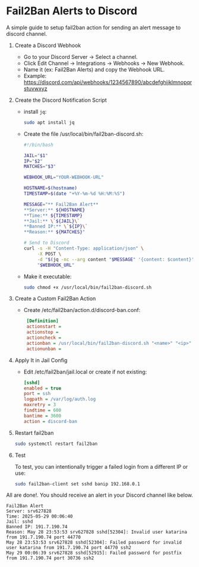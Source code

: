 # Fail2Ban Alerts to Discord
A simple guide to setup fail2ban action for sending an alert message to discord channel.

1. Create a Discord Webhook
   - Go to your Discord Server → Select a channel.
   - Click Edit Channel → Integrations → Webhooks → New Webhook.
   - Name it (ex: Fail2Ban Alerts) and copy the Webhook URL.
   - Example: https://discord.com/api/webhooks/1234567890/abcdefghijklmnopqrstuvwxyz

2. Create the Discord Notification Script
   - install `jq`:
     ```bash
     sudo apt install jq
     ```
   - Create the file /usr/local/bin/fail2ban-discord.sh:
      ```bash
      #!/bin/bash
      
      JAIL="$1"
      IP="$2"
      MATCHES="$3"
      
      WEBHOOK_URL="YOUR-WEBHOOK-URL"
      
      HOSTNAME=$(hostname)
      TIMESTAMP=$(date "+%Y-%m-%d %H:%M:%S")
      
      MESSAGE="** Fail2Ban Alert**
      **Server:** ${HOSTNAME}
      **Time:** ${TIMESTAMP}
      **Jail:** \`${JAIL}\`
      **Banned IP:** \`${IP}\`
      **Reason:** ${MATCHES}"
      
      # Send to Discord
      curl -s -H "Content-Type: application/json" \
           -X POST \
           -d "$(jq -nc --arg content "$MESSAGE" '{content: $content}')" \
           "$WEBHOOK_URL"
      ```
    - Make it executable:
      ```bash
      sudo chmod +x /usr/local/bin/fail2ban-discord.sh
      ```
3. Create a Custom Fail2Ban Action
   - Create /etc/fail2ban/action.d/discord-ban.conf:
     ```ini
      [Definition]
      actionstart =
      actionstop =
      actioncheck =
      actionban = /usr/local/bin/fail2ban-discord.sh "<name>" "<ip>" "<matches>"
      actionunban =
     ```
    
4. Apply It in Jail Config
   - Edit /etc/fail2ban/jail.local or create if not existing:
      ```ini
      [sshd]
      enabled = true
      port = ssh
      logpath = /var/log/auth.log
      maxretry = 3
      findtime = 600
      bantime = 3600
      action = discord-ban
      ```
5. Restart fail2ban
     ```bash
     sudo systemctl restart fail2ban
     ```

6. Test

     To test, you can intentionally trigger a failed login from a different IP or use:
     ```bash
     sudo fail2ban-client set sshd banip 192.168.0.1
     ```

All are done!. You should receive an alert in your Discord channel like below.

```text
Fail2Ban Alert
Server: srv627828
Time: 2025-05-29 00:06:40
Jail: sshd
Banned IP: 191.7.190.74
Reason: May 28 23:53:53 srv627828 sshd[52304]: Invalid user katarina from 191.7.190.74 port 44770
May 28 23:53:53 srv627828 sshd[52304]: Failed password for invalid user katarina from 191.7.190.74 port 44770 ssh2
May 29 00:06:39 srv627828 sshd[52915]: Failed password for postfix from 191.7.190.74 port 30736 ssh2
```
